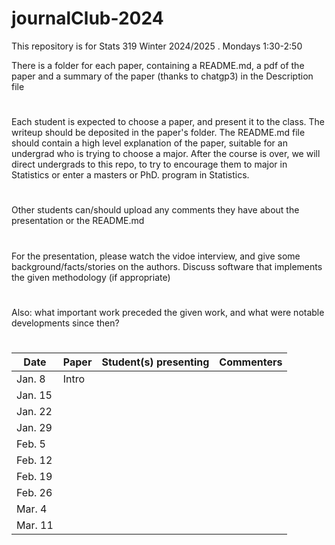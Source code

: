 # journalClub-2024


This repository is for Stats 319 Winter 2024/2025 . Mondays 1:30-2:50

There is a folder for each paper, containing a README.md, a pdf of the paper and a summary of the paper (thanks to chatgp3) in
the Description file
#
Each student is expected to choose a paper, and present it to the class. The writeup should be deposited in the paper's folder.
The README.md file should contain a high level explanation of the paper, suitable for an undergrad who is trying to choose a major.
After the course is over, we will direct undergrads to this repo, to try to encourage them to major in Statistics or enter a  masters or PhD. program in Statistics.

#
Other students can/should upload  any comments they have about the presentation or the README.md
#
For the presentation, please watch the vidoe interview, and  give some background/facts/stories on the authors. Discuss software that implements the given methodology (if appropriate)
#
Also: what important work preceded the given work, and what were notable developments since then?
#

| Date | Paper   | Student(s) presenting |   Commenters  |   
|----| ---- |-------- |   ---------   |
|   Jan. 8   |  Intro      |            |     |
|   Jan. 15   |       |            | |
|   Jan. 22   ||         |  |
|   Jan. 29   |      |     | |
|   Feb. 5   |      |  |  |
|   Feb. 12   |  |           |   |
|   Feb. 19   |       |   |          |
|   Feb.  26   |      | | |
|   Mar. 4   |      |          |  |
 |   Mar. 11   |      |      |  |


